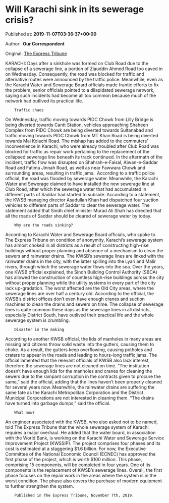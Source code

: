 
# Will Karachi sink in its sewerage crisis?

Published at: **2019-11-07T03:36:37+00:00**

Author: **​ Our Correspondent**

Original: [The Express Tribune](https://tribune.com.pk/story/2094957/1-will-karachi-sink-sewerage-crisis/)

KARACHI: Days after a sinkhole was formed on Club Road due to the collapse of a sewerage line, a portion of Ziauddin Ahmed Road too caved in on Wednesday. Consequently, the road was blocked for traffic and alternative routes were announced by the traffic police. Meanwhile, even as the Karachi Water and Sewerage Board officials made frantic efforts to fix the problem, senior officials pointed to a dilapidated sewerage network, saying such incidents had become all too common because much of the network had outlived its practical life.

        Traffic chaos
      
On Wednesday, traffic moving towards PIDC Chowk from Lilly Bridge is being diverted towards Cantt Station, vehicles approaching Shaheen Complex from PIDC Chowk are being diverted towards Sultanabad and traffic moving towards PIDC Chowk from MT Khan Road is being diverted towards Mai Kolachi Road.
The mishap has added to the commuters’ inconvenience in Karachi, who were already troubled after Club Road was blocked for traffic as repair work pertaining to the replacement of the collapsed sewerage line beneath its track continued. In the aftermath of the incident, traffic flow was disrupted on Shahrah-e-Faisal, Aiwan-e-Saddar Road and Fatima Jinnah Road, as well as near Fawwara Chowk and surrounding areas, resulting in traffic jams.  According to a traffic police official, the road was flooded by sewerage water.
Meanwhile, the Karachi Water and Sewerage claimed to have installed the new sewerage line at Club Road, after which the sewerage water that had accumulated in different parts of Saddar had started to subside. According to a statement, the KWSB managing director Asadullah Khan had dispatched four suction vehicles to different parts of Saddar to clear the sewerage water. The statement added that Sindh chief minister Murad Ali Shah has directed that all the roads of Saddar should be cleared of sewerage water by today.

        Why are the roads sinking?
      
According to Karachi Water and Sewerage Board officials, who spoke to The Express Tribune on condition of anonymity, Karachi’s sewerage system has almost choked in all districts as a result of constructing high-rise buildings without proper planning and absence of a mechanism to clean the sewers and rainwater drains.
The KWSB’s sewerage lines are linked with the rainwater drains in the city, with the latter spilling into the Lyari and Malir rivers, through which the sewerage water flows into the sea.
Over the years, one KWSB official explained, the Sindh Building Control Authority (SBCA) has allowed the construction of countless high-rise buildings across the city without proper planning while the utility systems in every part of the city lack up-gradation. The worst affected are the Old City areas, where the sewerage lines are over half a century old.
According to the official, the KWSB’s district offices don’t even have enough cranes and suction machines to clean the drains and sewers on time. The collapse of sewerage lines is quite common these days as the sewerage lines in all districts, especially District South, have outlived their practical life and the whole sewerage system is crumbling.

        Disaster in the making
      
According to another KWSB official, the lids of manholes in many areas are missing and citizens throw solid waste into the gutters, causing them to choke. As a result, the gutters keep overflowing, causing potholes and craters to appear in the roads and leading to hours-long traffic jams.
The official lamented that the relevant officials of KWSB also lack interest, therefore the sewerage lines are not cleaned on time. “The institution doesn’t have enough lids for the manholes and cranes for cleaning the sewers due to the rampant corruption in the contracts given to procure the same,” said the official, adding that the lines haven’t been properly cleaned for several years now.
Meanwhile, the rainwater drains are suffering the same fate as the Karachi Metropolitan Corporation and the District Municipal Corporations are not interested in cleaning them. “The drains have turned into garbage dumps,” said the official.

        What now?
      
An engineer associated with the KWSB, who also asked not to be named, told The Express Tribune that the whole sewerage system of Karachi requires a major overhaul. He added that the water board, in association with the World Bank, is working on the Karachi Water and Sewerage Service Improvement Project (KWSSIP). The project comprises four phases and its cost is estimated at a staggering $1.6 billion.
For now, the Executive Committee of the National Economic Council (ECNEC) has approved the first phase of the project, which is worth $100 million. This phase, comprising 15 components, will be completed in four years. One of its components is the replacement of KWSB’s sewerage lines. Overall, the first phase focuses on the repair work in the areas where the system is in the worst condition. The phase also covers the purchase of modern equipment to further strengthen the system. 

        Published in The Express Tribune, November 7th, 2019.
         
      
